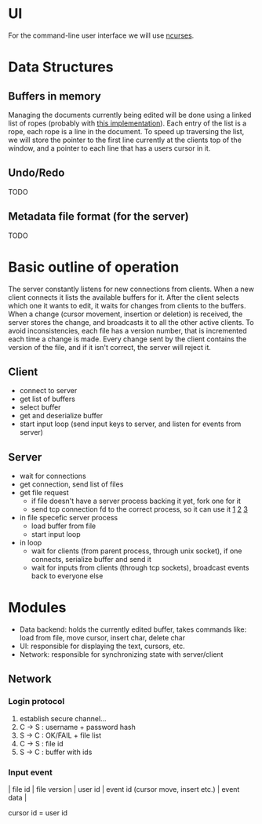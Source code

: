 # UI

For the command-line user interface we will use [ncurses](http://tldp.org/HOWTO/NCURSES-Programming-HOWTO/).

# Data Structures

## Buffers in memory

Managing the documents currently being edited will be done using a linked list of ropes (probably with [this implementation](https://github.com/josephg/librope)). Each entry of the list is a rope, each rope is a line in the document. To speed up traversing the list, we will store the pointer to the first line currently at the clients top of the window, and a pointer to each line that has a users cursor in it.

## Undo/Redo

TODO

## Metadata file format (for the server)

TODO

# Basic outline of operation

The server constantly listens for new connections from clients. When a new client connects it lists the available buffers for it. After the client selects which one it wants to edit, it waits for changes from clients to the buffers. When a change (cursor movement, insertion or deletion) is received, the server stores the change, and broadcasts it to all the other active clients. To avoid inconsistencies, each file has a version number, that is incremented each time a change is made. Every change sent by the client contains the version of the file, and if it isn't correct, the server will reject it.

## Client

* connect to server
* get list of buffers
* select buffer
* get and deserialize buffer
* start input loop (send input keys to server, and listen for events from server)

## Server

* wait for connections
* get connection, send list of files
* get file request
  * if file doesn't have a server process backing it yet, fork one for it
  * send tcp connection fd to the correct process, so it can use it [1](https://stackoverflow.com/questions/18936614/can-you-pass-a-tcp-connection-from-one-process-to-the-other) [2](https://sumitomohiko.wordpress.com/2015/09/24/file-descriptor-passing-with-sendmsg2-and-recvmsg2-over-unix-domain-socket/) [3](https://stackoverflow.com/questions/28003921/sending-file-descriptor-by-linux-socket/)
* in file specefic server process
  * load buffer from file
  * start input loop
* in loop
  * wait for clients (from parent process, through unix socket), if one connects, serialize buffer and send it
  * wait for inputs from clients (through tcp sockets), broadcast events back to everyone else


# Modules

* Data backend: holds the currently edited buffer, takes commands like: load from file, move cursor, insert char, delete char
* UI: responsible for displaying the text, cursors, etc.
* Network: responsible for synchronizing state with server/client

## Network

### Login protocol

1. establish secure channel...
2. C -> S : username + password hash
3. S -> C : OK/FAIL + file list
4. C -> S : file id
5. S -> C : buffer with ids

### Input event

| file id | file version | user id | event id (cursor move, insert etc.) | event data |

cursor id = user id
